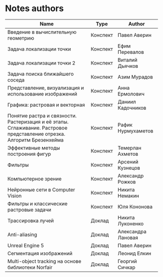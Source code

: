 # Notes authors

| Name                                                                                                                    | Type     | Author             |
|-------------------------------------------------------------------------------------------------------------------------|----------|--------------------|
| Введение в вычислительную геометрию                                                                                     | Конспект | Павел Аверин       |
| Задача локализации точки                                                                                                | Конспект | Ефим Перевалов     |
| Задача локализации точки 2                                                                                              | Конспект | Виталий Дьячков    |
| Задача поиска ближайшего соседа                                                                                         | Конспект | Азим Мурадов       |
| Представление, визуализация и использование изображений                                                                 | Конспект | Анна Ермолович     |
| Графика: растровая и векторная                                                                                          | Конспект | Даниил Кадочников  |
| Понятие растра и связности. Растеризация и её этапы. Сглаживание. Растровое представление отрезка. Алгоритм Брезенхейма | Конспект | Рафик Нурмухаметов |
| Эффективные методы построения фигур                                                                                     | Конспект | Темерлан Ахметов   |
| Фильтры                                                                                                                 | Конспект | Арсений Кузнецов   |
| Компьютерное зрение                                                                                                     | Конспект | Александр Рожков   |
| Нейронные сети в Computer Vision                                                                                        | Конспект | Никита Немакин     |
| Фильтры и классические растровые задачи                                                                                 | Конспект | Юля Кононова       |
| Трассировка лучей                                                                                                       | Доклад   | Никита Луконенко   |
| Anti-aliasing                                                                                                           | Доклад   | Александра Лановая |
| Unreal Engine 5                                                                                                         | Доклад   | Павел Аверин       |
| Сегментация изображений                                                                                                 | Доклад   | Леонид Елкин       |
| Multi-object tracking на основе библиотеки Norfair                                                                      | Доклад   | Георгий Сичкар     |

